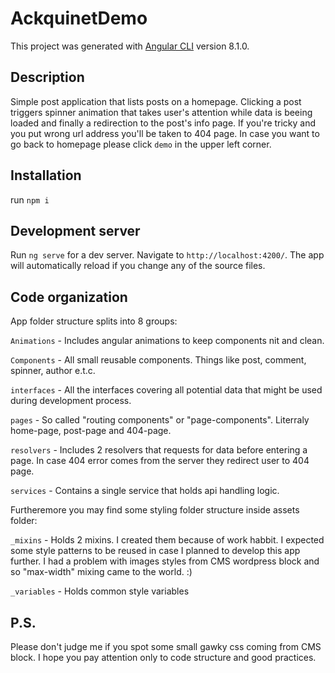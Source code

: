 # AckquinetDemo

This project was generated with [Angular CLI](https://github.com/angular/angular-cli) version 8.1.0.

## Description

Simple post application that lists posts on a homepage. Clicking a post triggers spinner animation that takes user's attention while data is beeing loaded and finally a redirection to the post's info page. If you're tricky and you put wrong url address you'll be taken to 404 page. In case you want to go back to homepage please click `demo` in the upper left corner.

## Installation

run `npm i`

## Development server

Run `ng serve` for a dev server. Navigate to `http://localhost:4200/`. The app will automatically reload if you change any of the source files.

## Code organization

App folder structure splits into 8 groups:

`Animations` - Includes angular animations to keep components nit and clean.

`Components` - All small reusable components. Things like post, comment, spinner, author e.t.c.

`interfaces` - All the interfaces covering all potential data that might be used during development process.

`pages` - So called "routing components" or "page-components". Literraly home-page, post-page and 404-page.

`resolvers` - Includes 2 resolvers that requests for data before entering a page. In case 404 error comes from the server they redirect user to 404 page.

`services` - Contains a single service that holds api handling logic.

Furtheremore you may find some styling folder structure inside assets folder:

`_mixins` - Holds 2 mixins. I created them because of work habbit. I expected some style patterns to be reused in case I planned to develop this app further. I had a problem with images styles from CMS wordpress block and so "max-width" mixing came to the world. :)

`_variables` - Holds common style variables

## P.S.

Please don't judge me if you spot some small gawky css coming from CMS block. I hope you pay attention only to code structure and good practices.
